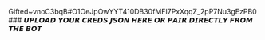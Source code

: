 Gifted~vnoC3bqB#O1OeJpOwYYT410DB30fMFI7PxXqqZ_2pP7Nu3gEzPB0### 𝙐𝙋𝙇𝙊𝘼𝘿 𝙔𝙊𝙐𝙍 𝘾𝙍𝙀𝘿𝙎.𝙅𝙎𝙊𝙉 𝙃𝙀𝙍𝙀 𝙊𝙍 𝙋𝘼𝙄𝙍 𝘿𝙄𝙍𝙀𝘾𝙏𝙇𝙔 𝙁𝙍𝙊𝙈 𝙏𝙃𝙀 𝘽𝙊𝙏

